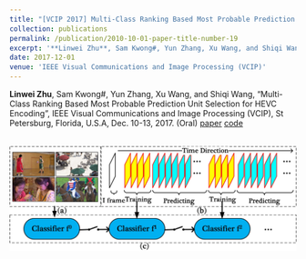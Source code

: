 ```yaml
---
title: "[VCIP 2017] Multi-Class Ranking Based Most Probable Prediction Unit Selection for HEVC Encoding"
collection: publications
permalink: /publication/2010-10-01-paper-title-number-19
excerpt: '**Linwei Zhu**, Sam Kwong#, Yun Zhang, Xu Wang, and Shiqi Wang, “Multi-Class Ranking Based Most Probable Prediction Unit Selection for HEVC Encoding”, IEEE Visual Communications and Image Processing (VCIP), St Petersburg, Florida, U.S.A, Dec. 10-13, 2017. (Oral) [paper](https://ieeexplore.ieee.org/document/8305102) [code](https://drive.google.com/open?id=0B82gacRzADm8YklvZlpOSmhydkU)'
date: 2017-12-01
venue: 'IEEE Visual Communications and Image Processing (VCIP)'
---
```

**Linwei Zhu**, Sam Kwong#, Yun Zhang, Xu Wang, and Shiqi Wang, “Multi-Class Ranking Based Most Probable Prediction Unit Selection for HEVC Encoding”, IEEE Visual Communications and Image Processing (VCIP), St Petersburg, Florida, U.S.A, Dec. 10-13, 2017. (Oral) [paper](https://ieeexplore.ieee.org/document/8305102) [code](https://drive.google.com/open?id=0B82gacRzADm8YklvZlpOSmhydkU)

<br/><img src='/images/rank.jpg'>
